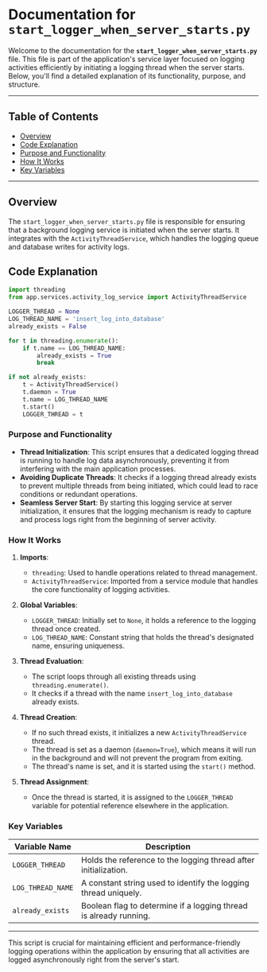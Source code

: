# Documentation for `start_logger_when_server_starts.py`

Welcome to the documentation for the **`start_logger_when_server_starts.py`** file. This file is part of the application's service layer focused on logging activities efficiently by initiating a logging thread when the server starts. Below, you'll find a detailed explanation of its functionality, purpose, and structure.

---

## Table of Contents
- [Overview](#overview)
- [Code Explanation](#code-explanation)
- [Purpose and Functionality](#purpose-and-functionality)
- [How It Works](#how-it-works)
- [Key Variables](#key-variables)

---

## Overview

The `start_logger_when_server_starts.py` file is responsible for ensuring that a background logging service is initiated when the server starts. It integrates with the `ActivityThreadService`, which handles the logging queue and database writes for activity logs.

## Code Explanation

```python
import threading
from app.services.activity_log_service import ActivityThreadService

LOGGER_THREAD = None
LOG_THREAD_NAME = 'insert_log_into_database'
already_exists = False

for t in threading.enumerate():
    if t.name == LOG_THREAD_NAME:
        already_exists = True
        break

if not already_exists:
    t = ActivityThreadService()
    t.daemon = True
    t.name = LOG_THREAD_NAME
    t.start()
    LOGGER_THREAD = t
```

### Purpose and Functionality

- **Thread Initialization**: This script ensures that a dedicated logging thread is running to handle log data asynchronously, preventing it from interfering with the main application processes.
- **Avoiding Duplicate Threads**: It checks if a logging thread already exists to prevent multiple threads from being initiated, which could lead to race conditions or redundant operations.
- **Seamless Server Start**: By starting this logging service at server initialization, it ensures that the logging mechanism is ready to capture and process logs right from the beginning of server activity.

### How It Works

1. **Imports**: 
   - `threading`: Used to handle operations related to thread management.
   - `ActivityThreadService`: Imported from a service module that handles the core functionality of logging activities.

2. **Global Variables**:
   - `LOGGER_THREAD`: Initially set to `None`, it holds a reference to the logging thread once created.
   - `LOG_THREAD_NAME`: Constant string that holds the thread's designated name, ensuring uniqueness.

3. **Thread Evaluation**:
   - The script loops through all existing threads using `threading.enumerate()`.
   - It checks if a thread with the name `insert_log_into_database` already exists.

4. **Thread Creation**:
   - If no such thread exists, it initializes a new `ActivityThreadService` thread.
   - The thread is set as a daemon (`daemon=True`), which means it will run in the background and will not prevent the program from exiting.
   - The thread's name is set, and it is started using the `start()` method.

5. **Thread Assignment**:
   - Once the thread is started, it is assigned to the `LOGGER_THREAD` variable for potential reference elsewhere in the application.

### Key Variables

| Variable Name  | Description                                                                                |
|----------------|--------------------------------------------------------------------------------------------|
| `LOGGER_THREAD`| Holds the reference to the logging thread after initialization.                            |
| `LOG_THREAD_NAME`| A constant string used to identify the logging thread uniquely.                           |
| `already_exists` | Boolean flag to determine if a logging thread is already running.                         |

---

This script is crucial for maintaining efficient and performance-friendly logging operations within the application by ensuring that all activities are logged asynchronously right from the server's start.